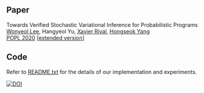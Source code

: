## Paper
Towards Verified Stochastic Variational Inference for Probabilistic Programs <br/>
[Wonyeol Lee](https://cs.stanford.edu/people/wonyeol/),
Hangyeol Yu,
[Xavier Rival](https://www.di.ens.fr/~rival/),
[Hongseok Yang](https://sites.google.com/view/hongseokyang/) <br/>
[POPL 2020](https://popl20.sigplan.org/)
[[extended version](https://arxiv.org/abs/1907.08827)]

## Code
Refer to [README.txt](README.txt) for the details of our implementation and experiments.

[![DOI](https://zenodo.org/badge/DOI/10.5281/zenodo.3545194.svg)](https://doi.org/10.5281/zenodo.3545194)
